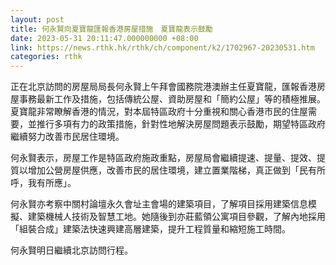 ```yaml
---
layout: post
title: 何永賢向夏寶龍匯報香港房屋措施　夏寶龍表示鼓勵
date: 2023-05-31 20:11:47.000000000 +08:00
link: https://news.rthk.hk/rthk/ch/component/k2/1702967-20230531.htm
categories: rthk
---
```


正在北京訪問的房屋局局長何永賢上午拜會國務院港澳辦主任夏寶龍，匯報香港房屋事務最新工作及措施，包括傳統公屋、資助房屋和「簡約公屋」等的積極推展。夏寶龍非常瞭解香港的情況，對本屆特區政府十分重視和關心香港市民的住屋需要，並推行多項有力的政策措施，針對性地解決房屋問題表示鼓勵，期望特區政府繼續努力改善市民居住環境。

何永賢表示，房屋工作是特區政府施政重點，房屋局會繼續提速、提量、提效、提質以增加公營房屋供應，改善市民的居住環境，建立置業階梯，真正做到「民有所呼，我有所應」。

何永賢亦考察中關村論壇永久會址主會場的建築項目，了解項目採用建築信息模擬、建築機械人技術及智慧工地。她隨後到亦莊藍領公寓項目參觀，了解內地採用「組裝合成」建築法快速興建高層建築，提升工程質量和縮短施工時間。

何永賢明日繼續北京訪問行程。
